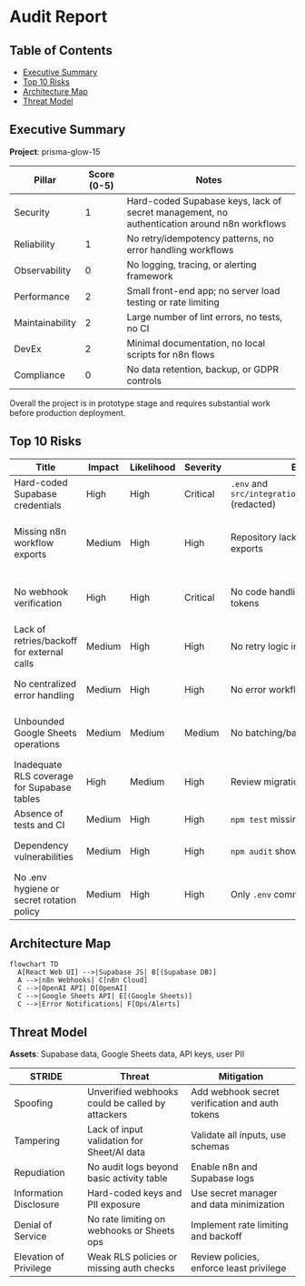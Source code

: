 # Audit Report

## Table of Contents
- [Executive Summary](#executive-summary)
- [Top 10 Risks](#top-10-risks)
- [Architecture Map](#architecture-map)
- [Threat Model](#threat-model)

## Executive Summary
**Project**: prisma-glow-15

| Pillar | Score (0-5) | Notes |
|---|---|---|
| Security | 1 | Hard-coded Supabase keys, lack of secret management, no authentication around n8n workflows |
| Reliability | 1 | No retry/idempotency patterns, no error handling workflows |
| Observability | 0 | No logging, tracing, or alerting framework |
| Performance | 2 | Small front-end app; no server load testing or rate limiting |
| Maintainability | 2 | Large number of lint errors, no tests, no CI |
| DevEx | 2 | Minimal documentation, no local scripts for n8n flows |
| Compliance | 0 | No data retention, backup, or GDPR controls |

Overall the project is in prototype stage and requires substantial work before production deployment.

## Top 10 Risks
| Title | Impact | Likelihood | Severity | Evidence | Fix |
|---|---|---|---|---|---|
| Hard-coded Supabase credentials | High | High | Critical | `.env` and `src/integrations/supabase/client.ts` (redacted) | Move to env vars & rotate keys |
| Missing n8n workflow exports | Medium | High | High | Repository lacks workflow JSON exports | Establish workflow export & version control |
| No webhook verification | High | High | Critical | No code handling signatures or tokens | Implement verification in n8n and web layer |
| Lack of retries/backoff for external calls | Medium | High | High | No retry logic in code | Use n8n retry nodes / custom logic |
| No centralized error handling | Medium | High | High | No error workflow or logging | Build global error workflow with alerts |
| Unbounded Google Sheets operations | Medium | Medium | Medium | No batching/backoff | Use Sheets API batch updates and quotas |
| Inadequate RLS coverage for Supabase tables | High | Medium | High | Review migrations for policies | Audit policies, enforce least privilege |
| Absence of tests and CI | Medium | High | High | `npm test` missing | Add tests and CI pipeline |
| Dependency vulnerabilities | Medium | High | High | `npm audit` shows esbuild/vite vuln | Upgrade dependencies, run SCA in CI |
| No .env hygiene or secret rotation policy | Medium | High | High | Only `.env` committed, no example | Add `.env.example`, use secret manager |

## Architecture Map
```mermaid
flowchart TD
  A[React Web UI] -->|Supabase JS| B[(Supabase DB)]
  A -->|n8n Webhooks| C[n8n Cloud]
  C -->|OpenAI API| D[OpenAI]
  C -->|Google Sheets API| E[(Google Sheets)]
  C -->|Error Notifications| F[Ops/Alerts]
```

## Threat Model
**Assets**: Supabase data, Google Sheets data, API keys, user PII

| STRIDE | Threat | Mitigation |
|---|---|---|
| Spoofing | Unverified webhooks could be called by attackers | Add webhook secret verification and auth tokens |
| Tampering | Lack of input validation for Sheet/AI data | Validate all inputs, use schemas |
| Repudiation | No audit logs beyond basic activity table | Enable n8n and Supabase logs |
| Information Disclosure | Hard-coded keys and PII exposure | Use secret manager and data minimization |
| Denial of Service | No rate limiting on webhooks or Sheets ops | Implement rate limiting and backoff |
| Elevation of Privilege | Weak RLS policies or missing auth checks | Review policies, enforce least privilege |

